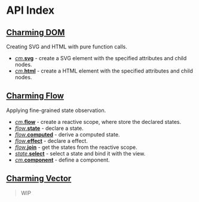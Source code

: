 # API Index

## [Charming DOM](/charming-dom)

Creating SVG and HTML with pure function calls.

- [_cm_.**svg**](/charming-dom#svg) - create a SVG element with the specified attributes and child nodes.
- [_cm_.**html**](/charming-dom#html) - create a HTML element with the specified attributes and child nodes.

## [Charming Flow](/charming-flow)

Applying fine-grained state observation.

- [_cm_.**flow**](/charming-flow#flow) - create a reactive scope, where store the declared states.
- [_flow_.**state**](/charming-flow#flow-state) - declare a state.
- [_flow_.**computed**](/charming-flow#flow-computed) - derive a computed state.
- [_flow_.**effect**](/charming-flow#flow-effect) - declare a effect.
- [_flow_.**join**](/charming-flow#flow-join) - get the states from the reactive scope.
- [_state_.**select**](/charming-flow#state-select) - select a state and bind it with the view.
- [_cm_.**component**](/charming-flow#component) - define a component.

## [Charming Vector](/charming-vector)

> WIP
